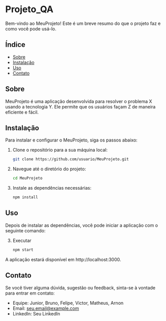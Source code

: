 # Projeto_QA

Bem-vindo ao MeuProjeto! Este é um breve resumo do que o projeto faz e como você pode usá-lo.

## Índice

- [Sobre](#sobre)
- [Instalação](#instalação)
- [Uso](#uso)
- [Contato](#contato)

## Sobre

MeuProjeto é uma aplicação desenvolvida para resolver o problema X usando a tecnologia Y. Ele permite que os usuários façam Z de maneira eficiente e fácil.

## Instalação

Para instalar e configurar o MeuProjeto, siga os passos abaixo:

1. Clone o repositório para a sua máquina local:

   ```bash
   git clone https://github.com/usuario/MeuProjeto.git

2. Navegue até o diretório do projeto:
    ```bash 
    cd MeuProjeto

3. Instale as dependências necessárias:
    ```bash
    npm install


## Uso
Depois de instalar as dependências, você pode iniciar a aplicação com o seguinte comando:

3. Executar
    ```bash
    npm start

A aplicação estará disponível em http://localhost:3000.

## Contato
Se você tiver alguma dúvida, sugestão ou feedback, sinta-se à vontade para entrar em contato:

- Equipe: Junior, Bruno, Felipe, Victor, Matheus, Arnon
- Email: seu.email@example.com
- LinkedIn: Seu LinkedIn
